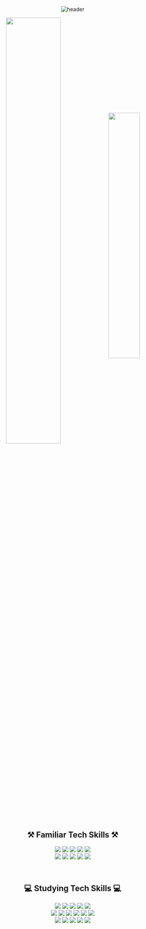 <div align='center'>

![header](https://capsule-render.vercel.app/api?type=waving&color=auto&height=150&section=header&text=Welcome%20to%20Joohyun's%20Github!&fontSize=30)

<div align='center'>
<img width=54% height=auto align='center' src="https://github-readme-stats.vercel.app/api?username=limjoohyun2030&include_all_commits=true&show_icons=true&theme=radical&hide_border=false&count_private=true"/>
<img width=41% align='center' src="https://github-readme-stats.vercel.app/api/top-langs/?username=limjoohyun2030&layout=compact&theme=tokyonight"/>
</div>

<br>

<!--
<div align='center'>
    <img src="http://mazassumnida.wtf/api/generate_badge?boj=buttercake)](https://solved.ac/백준아이디"/>
</div>
-->
<br>

## ⚒ Familiar Tech Skills ⚒
<div align='center'>
<p align="center">
    <img src="https://img.shields.io/badge/HTML5-E34F26?style=flat-square&logo=html5&logoColor=white"> 
    <img src="https://img.shields.io/badge/CSS-1572B6?style=flat-square&logo=css3&logoColor=white"> 
    <img src="https://img.shields.io/badge/Sass-cc6699?style=flat&logo=sass&logoColor=white"/>
    <img src="https://img.shields.io/badge/Javascript-F7DF1E?style=flat-square&logo=javascript&logoColor=black">
    <img src="https://img.shields.io/badge/TypeScript-3178C6?style=flat-square&logo=typescript&logoColor=white"/>
    <br>
    <img src="https://img.shields.io/badge/React-61DAFB?style=flat-square&logo=React&logoColor=white"/>    
    <img src="https://img.shields.io/badge/Redux-764abc?style=flat-squaret&logo=redux&logoColor=white"/>
    <img src="https://img.shields.io/badge/Node.js-339933?style=flat-square&logo=Node.js&logoColor=black"/>
    <img src="https://img.shields.io/badge/express-000000?style=flat-square&logo=express&logoColor=white"/>
    <img src="https://img.shields.io/badge/PostgreSQL-4479A1?style=flat-square&logo=PostgreSQL&logoColor=white">
</p>
</div>

<br>

## 💻 Studying Tech Skills 💻
<div align='center'>
<p align="center">
    <img src="https://img.shields.io/badge/Go-00ADD8.svg?&style=flat-square&logo=Go&logoColor=white"/>
    <img src="https://img.shields.io/badge/Solidity-363636.svg?&style=flat-square&logo=Solidity&logoColor=white"/>
    <img src="https://img.shields.io/badge/Hyperledger-2F3134?style=flat-square&logo=Hyperledger&logoColor=white"/>
    <img src="https://img.shields.io/badge/AWS-333664?style=flat-square&logo=amazon-aws&logoColor=white"/>
    <img src="https://img.shields.io/badge/MongoDB-47A248.svg?&style=flat-square&logo=MongoDB&logoColor=white"/>
        <br>
    <img src="https://img.shields.io/badge/Elasticsearch-005571?style=flat-square&logo=elasticsearch&logoColor=white"/>
    <img src="https://img.shields.io/badge/Jenkins-D24939?style=flat-square&logo=Jenkins&logoColor=white"/>
    <img src="https://img.shields.io/badge/Docker-2496ED?style=flat-square&logo=docker&logoColor=white"/>
    <img src="https://img.shields.io/badge/Git-f05032?style=flat-square&logo=git&logoColor=white"/>
    <img src="https://img.shields.io/badge/Jira-0052cc?style=flat-square&logo=jira&logoColor=white"/>
    <img src="https://img.shields.io/badge/Confluence-172B4D?style=flat-square&logo=Confluence&logoColor=white"/>
        <br>
    <img src="https://img.shields.io/badge/EsLint-4B32C3?style=flat-square&logo=EsLint&logoColor=white"/>
    <img src="https://img.shields.io/badge/Jest-C21325?style=flat-square&logo=Jest&logoColor=white"/>
    <img src="https://img.shields.io/badge/tailwindcss-06B6D4?style=flat-square&logo=tailwindcss&logoColor=white"/>
    <img src="https://img.shields.io/badge/Next.js-000000?style=flat-square&logo=nextdotjs&logoColor=white"/>
    <img src="https://img.shields.io/badge/GraphQL-E10098?style=flat-square&logo=GraphQL&logoColor=white"/>
</p>
</div>

</div>

<!-- tech skills icons
<img src="https://img.shields.io/badge/Rust-000000.svg?&style=flat-square&logo=Rust&logoColor=white"/>
<img src="https://img.shields.io/badge/Bitcoin-F7931A?style=flat-square&logo=Bitcoin&logoColor=white"/>
  <img src="https://img.shields.io/badge/Ethereum-3C3C3D?style=flat-square&logo=Ethereum&logoColor=white"/>
  <img src="https://img.shields.io/badge/Python-3766AB?style=flat-square&logo=Python&logoColor=white"/>
  https://simpleicons.org/ 참고하기
-->  

